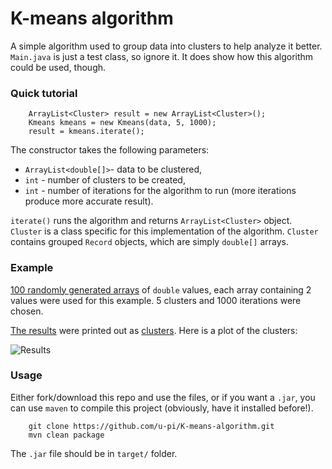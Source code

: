 # K-means algorithm

A simple algorithm used to group data into clusters to help analyze it better. `Main.java` is just a test class, so ignore it. It does show how this algorithm could be used, though.

### Quick tutorial
```
    ArrayList<Cluster> result = new ArrayList<Cluster>();
    Kmeans kmeans = new Kmeans(data, 5, 1000);
	result = kmeans.iterate();
```

The constructor takes the following parameters: 
* `ArrayList<double[]>`-  data to be clustered, 
* `int` - number of clusters to be created, 
* `int` - number of iterations for the algorithm to run (more iterations produce more accurate result).

`iterate()` runs the algorithm and returns `ArrayList<Cluster>` object. `Cluster` is a class specific for this implementation of the algorithm. `Cluster` contains grouped `Record` objects, which are simply `double[]` arrays.


### Example

[100 randomly generated arrays](https://github.com/u-pi/K-means-algorithm/blob/master/data.txt) of `double` values, each array containing 2 values were used for this example. 5 clusters and 1000 iterations were chosen.

[The results](https://github.com/u-pi/K-means-algorithm/blob/master/result.data) were printed out as [clusters](https://github.com/u-pi/K-means-algorithm/blob/master/clusters.txt). Here is a plot of the clusters:

![Results](https://github.com/u-pi/K-means-algorithm/blob/master/Figure_1.png)

### Usage

Either fork/download this repo and use the files, or if you want a `.jar`, you can use `maven` to compile this project (obviously, have it installed before!).

```
    git clone https://github.com/u-pi/K-means-algorithm.git
    mvn clean package
```

The `.jar` file should be in `target/` folder.